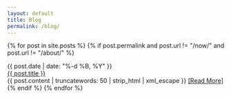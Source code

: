 ```yaml
---
layout: default
title: Blog
permalink: /blog/
---
```


{% for post in site.posts %}
{% if post.permalink and post.url != "/now/" and post.url != "/about/" %}
  <div id="date">{{ post.date | date: "%-d %B, %Y" }}</div>
<!--   <div id="date">{{ post.date | date_to_string }}</div> -->
  <div id="page-title"><a href="{{ post.url }}">{{ post.title }}</a></div>
  {{ post.content | truncatewords: 50 | strip_html | xml_escape }}
  <a href="{{ post.url }}">[Read&nbsp;More]</a>
{% endif %}
{% endfor %}
<br><br><br><br>

